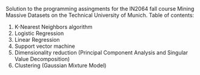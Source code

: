 Solution to the programming assingments for the IN2064 fall course Mining Massive Datasets on the Technical University of Munich. 
Table of contents:

   1. K-Nearest Neighbors algorithm
   2. Logistic Regression
   3. Linear Regression
   4. Support vector machine
   5. Dimensionality reduction (Principal Component Analysis and Singular Value Decomposition)
   6. Clustering (Gaussian Mixture Model)



